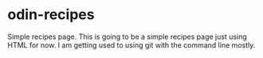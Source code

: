 # odin-recipes
Simple recipes page.
This is going to be a simple recipes page just using HTML for now. I am getting used to using git with the command line mostly.